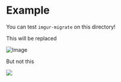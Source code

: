 # Example

You can test `imgur-migrate` on this directory!

This will be replaced

![Image](https://i.imgur.com/xanvnkW.png)

But not this 

<img src="https://i.imgur.com/TLUwWpZ.png">
